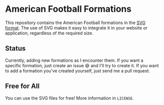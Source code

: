 # American Football Formations

This repository contains the American Football formations in the [SVG format](https://en.wikipedia.org/wiki/Scalable_Vector_Graphics).
The use of SVG makes it easy to integrate it in your website or application, regardless of the required size.

## Status
Currently, adding new formations as I encounter them.
If you want a specific formation, just create an issue :smile: and I'll try to create it.
If you want to add a formation you've created yourself, just send me a pull request.

## Free for All
You can use the SVG files for free! More information in `LICENSE`.
